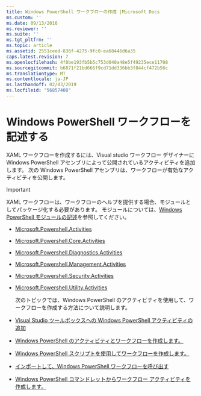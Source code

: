 ```yaml
---
title: Windows PowerShell ワークフローの作成 |Microsoft Docs
ms.custom: ''
ms.date: 09/13/2016
ms.reviewer: ''
ms.suite: ''
ms.tgt_pltfrm: ''
ms.topic: article
ms.assetid: 2551ceed-836f-4275-9fc0-ea68446d6a35
caps.latest.revision: 7
ms.openlocfilehash: 4f0be193fb5b5c753d040a48e5f49235ece11708
ms.sourcegitcommit: b6871f21bd666f9cd71dd336bb3f844cf472b56c
ms.translationtype: MT
ms.contentlocale: ja-JP
ms.lasthandoff: 02/03/2019
ms.locfileid: "56857408"
---
```

# <a name="writing-a-windows-powershell-workflow"></a>Windows PowerShell ワークフローを記述する

XAML ワークフローを作成するには、Visual studio ワークフロー デザイナーに Windows PowerShell アセンブリによって公開されているアクティビティを追加します。 次の Windows PowerShell アセンブリは、ワークフローが有効なアクティビティを公開します。

> [!IMPORTANT]
> XAML ワークフローは、ワークフローのヘルプを提供する場合、モジュールとしてパッケージ化する必要があります。 モジュールについては、[Windows PowerShell モジュールの記述](../module/writing-a-windows-powershell-module.md)を参照してください。

- [Microsoft.Powershell.Activities](/dotnet/api/Microsoft.PowerShell.Activities)

- [Microsoft.Powershell.Core.Activities](/dotnet/api/Microsoft.PowerShell.Core.Activities)

- [Microsoft.Powershell.Diagnostics.Activities](/dotnet/api/Microsoft.PowerShell.Diagnostics.Activities)

- [Microsoft.Powershell.Management.Activities](/dotnet/api/Microsoft.PowerShell.Management.Activities)

- [Microsoft.Powershell.Security.Activities](/dotnet/api/Microsoft.PowerShell.Security.Activities)

- [Microsoft.Powershell.Utility.Activities](/dotnet/api/Microsoft.PowerShell.Utility.Activities)

  次のトピックでは、Windows PowerShell のアクティビティを使用して、ワークフローを作成する方法について説明します。

- [Visual Studio ツールボックスへの Windows PowerShell アクティビティの追加](./adding-windows-powershell-activities-to-the-visual-studio-toolbox.md)

- [Windows PowerShell のアクティビティとワークフローを作成します。](./creating-a-workflow-with-windows-powershell-activities.md)

- [Windows PowerShell スクリプトを使用してワークフローを作成します。](./creating-a-workflow-by-using-a-windows-powershell-script.md)

- [インポートして、Windows PowerShell ワークフローを呼び出す](./importing-and-invoking-a-windows-powershell-workflow.md)

- [Windows PowerShell コマンドレットからワークフロー アクティビティを作成します。](./creating-a-workflow-activity-from-a-windows-powershell-cmdlet.md)